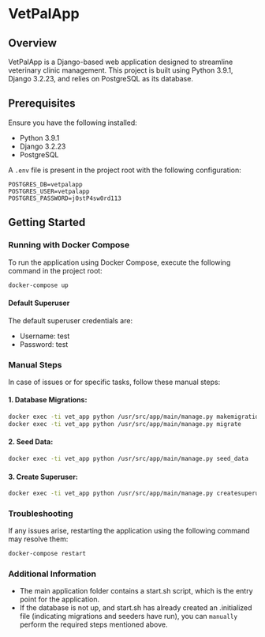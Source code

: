 # VetPalApp

## Overview

VetPalApp is a Django-based web application designed to streamline veterinary clinic management. This project is built using Python 3.9.1, Django 3.2.23, and relies on PostgreSQL as its database.

## Prerequisites

Ensure you have the following installed:

- Python 3.9.1
- Django 3.2.23
- PostgreSQL

A `.env` file is present in the project root with the following configuration:

```plaintext
POSTGRES_DB=vetpalapp
POSTGRES_USER=vetpalapp
POSTGRES_PASSWORD=j0stP4sw0rd113
```

## Getting Started

### Running with Docker Compose

To run the application using Docker Compose, execute the following command in the project root:

```bash
docker-compose up
```
#### Default Superuser

The default superuser credentials are:

- Username: test
- Password: test

### Manual Steps

In case of issues or for specific tasks, follow these manual steps:

#### 1. Database Migrations:

```bash
docker exec -ti vet_app python /usr/src/app/main/manage.py makemigrations
docker exec -ti vet_app python /usr/src/app/main/manage.py migrate
```

#### 2. Seed Data:

```bash
docker exec -ti vet_app python /usr/src/app/main/manage.py seed_data
```

#### 3. Create Superuser:

```bash
docker exec -ti vet_app python /usr/src/app/main/manage.py createsuperuser
```


### Troubleshooting
If any issues arise, restarting the application using the following command may resolve them:

```bash
docker-compose restart
```

### Additional Information

- The main application folder contains a start.sh script, which is the entry point for the application.
- If the database is not up, and start.sh has already created an .initialized file (indicating migrations and seeders have run), you can `manually` perform the required steps mentioned above.